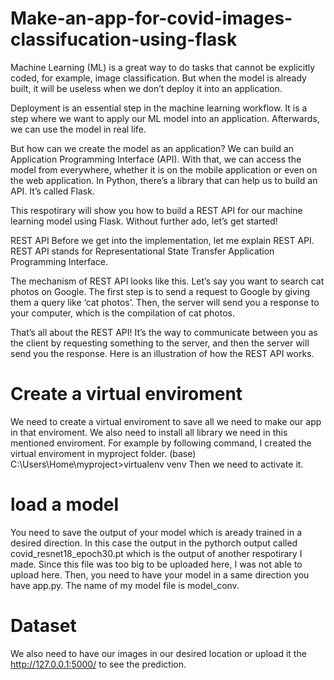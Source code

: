 # Make-an-app-for-covid-images-classifucation-using-flask


Machine Learning (ML) is a great way to do tasks that cannot be explicitly coded, for example, image classification. But when the model is already built, it will be useless when we don’t deploy it into an application.

Deployment is an essential step in the machine learning workflow. It is a step where we want to apply our ML model into an application. Afterwards, we can use the model in real life.

But how can we create the model as an application? We can build an Application Programming Interface (API). With that, we can access the model from everywhere, whether it is on the mobile application or even on the web application. In Python, there’s a library that can help us to build an API. It’s called Flask.

This respotirary will show you how to build a REST API for our machine learning model using Flask. Without further ado, let’s get started!

REST API
Before we get into the implementation, let me explain REST API. REST API stands for Representational State Transfer Application Programming Interface.

The mechanism of REST API looks like this. Let’s say you want to search cat photos on Google. The first step is to send a request to Google by giving them a query like ‘cat photos’. Then, the server will send you a response to your computer, which is the compilation of cat photos.

That’s all about the REST API! It’s the way to communicate between you as the client by requesting something to the server, and then the server will send you the response. Here is an illustration of how the REST API works.

# Create a virtual enviroment 

We need to create a virtual enviroment to save all we need to make our app in that enviroment. We also need to install all library we need in this mentioned enviroment. For example by following command, I created the virtual enviroment in myproject folder. 
(base) C:\Users\Home\myproject>virtualenv venv
Then we need to activate it. 

# load a model
You need to save the output of your model which is aready trained in a desired direction. In this case the output in the pythorch output called covid_resnet18_epoch30.pt which is the output of another respotirary I made. Since this file was too big to be uploaded here, I was not able to upload here. Then, you need to have your model in a same direction you have app.py. The name of my model file is model_conv.

# Dataset
We also need to have our images in our desired location or upload it the http://127.0.0.1:5000/ to see the prediction.
